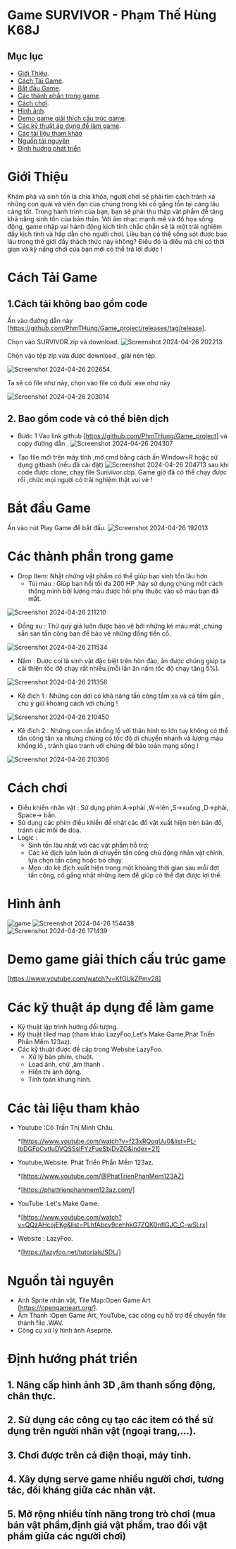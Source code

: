 # Game SURVIVOR - Phạm Thế Hùng K68J
## Mục lục
* [Giới Thiệu](#giới-thiệu).
* [Cách Tải Game](#cách-tải-game).
* [Bắt đầu Game](#bắt-đầu-game).
* [Các thành phần trong game](#các-thành-phần-trong-game).
* [Cách chơi](#cách-chơi).
* [Hình ảnh](#hình-ảnh).
* [Demo game giải thích cấu trúc game](#demo-game-giải-thích-cấu-trúc-game).
* [Các kỹ thuật áp dụng để làm game](#các-kỹ-thuật-áp-dụng-để-làm-game).
* [Các tài liệu tham khảo](#các-tài-liệu-tham-khảo)
* [Nguồn tài nguyên](#nguồn-tài-nguyên)
* [Định hướng phát triển](#định-hướng-phát-triển)

# Giới Thiệu

Khám phá và sinh tồn là chìa khóa, người chơi sẽ phải tìm cách tránh xa những con quái và viên đạn của chúng trong khi cố gắng tồn tại càng lâu càng tốt. Trong hành trình của bạn, bạn sẽ phải thu thập vật phẩm để tăng khả năng sinh tồn của bản thân.
Với âm nhạc mạnh mẽ và đồ họa sống động, game nhập vai hành động kịch tính chắc chắn sẽ là một trải nghiệm đầy kịch tính và hấp dẫn cho người chơi. Liệu bạn có thể sống sót được bao lâu trong thế giới đầy thách thức này không? Điều đó là điều mà chỉ có thời gian và kỹ năng chơi của bạn mới có thể trả lời được !

# Cách Tải Game
## 1.Cách tải không bao gồm code
Ấn vào đường dẫn này [https://github.com/PhmTHung/Game_project/releases/tag/release].

Chọn vào SURVIVOR.zip và download.
![Screenshot 2024-04-26 202213](https://github.com/PhmTHung/Game_project/assets/161602413/e63e7b00-2641-40aa-a2f6-7cdf995567b5)

Chọn vào tệp zip vừa được download , giải nén tệp.

![Screenshot 2024-04-26 202654](https://github.com/PhmTHung/Game_project/assets/161602413/aa899a41-eb27-47ce-9526-9b8eb83dd065).

Ta sẽ có file như này, chọn vào file có đuôi .exe như này

![Screenshot 2024-04-26 203014](https://github.com/PhmTHung/Game_project/assets/161602413/28d25e9f-c2a2-4073-b6fc-d644a1288070)
## 2. Bao gồm code và có thể biên dịch
* Bước 1 Vào link github [https://github.com/PhmTHung/Game_project] và copy đường dẫn .
![Screenshot 2024-04-26 204307](https://github.com/PhmTHung/Game_project/assets/161602413/fcdb3c27-379a-404f-8b1f-9c3815b63ded)

* Tạo file mới trên máy tính ,mở cmd bằng cách ấn Window+R hoặc sử dụng gitbash (nếu đã cài đặt)
![Screenshot 2024-04-26 204713](https://github.com/PhmTHung/Game_project/assets/161602413/29cceb3a-908b-4588-8786-ba3cabb25a4b)
sau khi code được clone, chạy file Surivivor.cbp.
Game giờ đã có thể chạy được rồi ,chức mọi người có trải nghiệm thật vui vẻ !

# Bắt đầu Game

Ấn vào nút Play Game để bắt đầu.
![Screenshot 2024-04-26 192013](https://github.com/PhmTHung/Game_project/assets/161602413/ec35831c-bf5f-4211-80c5-b3454ab7a89f)

# Các thành phần trong game
* Drop Item: Nhặt những vật phẩm có thể giúp bạn sinh tồn lâu hơn
   * Túi máu : Giúp bạn hồi tối đa 200 HP ,hãy sử dụng chúng một cách thông minh bởi lượng máu
               được hồi phụ thuộc vào số máu bạn đã mất.

![Screenshot 2024-04-26 211210](https://github.com/PhmTHung/Game_project/assets/161602413/302ca942-b0d8-48d5-9b0f-e4a202aa3525)

   * Đồng xu : Thứ quý giá luôn được bảo vệ bởi những kẻ máu mặt ,chúng sẵn sàn tấn công bạn để
               bảo vệ những đồng tiền cổ.
     
![Screenshot 2024-04-26 211534](https://github.com/PhmTHung/Game_project/assets/161602413/c2912ab1-721f-402b-b89a-5c612aa4add6)


   * Nấm     : Được coi là sinh vật đặc biệt trên hòn đảo, ăn được chúng giúp ta cải thiện tốc
               độ chạy rất nhiều.(mỗi lần ăn nấm tốc độ chạy tăng 5%).

![Screenshot 2024-04-26 211356](https://github.com/PhmTHung/Game_project/assets/161602413/84128995-32be-4d8e-8b8d-b6b82be44811)

* Kẻ địch 1 : Những con dơi có khả năng tấn công tầm xa và cả tầm gần , chú ý giữ khoảng cách với chúng !
  
![Screenshot 2024-04-26 210450](https://github.com/PhmTHung/Game_project/assets/161602413/2311dc32-bbb0-4249-b034-47049eb712dc)


* Kẻ địch 2 : Những con rắn khổng lồ với thân hình to lớn tuy không có thể tấn công tần xa nhưng chúng có tốc độ di chuyển nhanh và lượng máu khổng lồ , tránh giao tranh với chúng để bảo toàn mạng sống !
  
![Screenshot 2024-04-26 210306](https://github.com/PhmTHung/Game_project/assets/161602413/7342797e-52ec-475e-8d7d-3a5d68e04eca)

# Cách chơi
* Điều khiển nhân vật : Sử dụng phím A->phải ,W->lên ,S->xuống ,D->phải, Space-> bắn.
* Sử dụng các phím điều khiển để nhặt các đồ vật xuất hiện trên bản đồ, tránh các mối đe doạ.
* Logic :
  * Sinh tồn lâu nhất với các vật phẩm hỗ trợ;
  * Các kẻ địch luôn luôn di chuyển tấn công chủ động nhân vật chính, lựa chọn tấn công hoặc
  bỏ chạy.
  * Mẹo :do kẻ địch xuất hiện trong một khoảng thời gian sau mỗi đợt tấn công, cố gắng nhặt những item để giúp có thể đạt được lợi thế.
# Hình ảnh
![game](https://github.com/PhmTHung/Game_project/assets/161602413/ea208a78-b2ea-4211-afb6-6bf7c80a49f9)
![Screenshot 2024-04-26 154438](https://github.com/PhmTHung/Game_project/assets/161602413/9bcfb475-0d4c-4bf3-9156-2a9e197c5427)
![Screenshot 2024-04-26 171439](https://github.com/PhmTHung/Game_project/assets/161602413/20e06c58-4efa-47bd-8c40-8a2ccc2c6bcf)

# Demo game giải thích cấu trúc game
[https://www.youtube.com/watch?v=KfGUkZPmv28]

# Các kỹ thuật áp dụng để làm game
* Kỹ thuật lập trình hướng đối tượng.
* Kỹ thuật tiled map (tham khảo LazyFoo,Let's Make Game,Phát Triển Phẩn Mềm 123az).
* Các kỹ thuật được đề cập trong Website LazyFoo.
  * Xử lý bàn phím, chuột.
  * Load ảnh, chữ ,âm thanh .
  * Hiển thị ảnh động.
  * Tính toán khung hình.
# Các tài liệu tham khảo
* Youtube :Cô Trần Thị Minh Châu.

   *[https://www.youtube.com/watch?v=f23xRQoqUu0&list=PL-IbDGFpCvtluDVQSSslFYzFueSbjDvZO&index=21]
  
* Youtube,Website: Phát Triển Phẩn Mềm 123az.

   *[https://www.youtube.com/@PhatTrienPhanMem123AZ]
  
   *[https://phattrienphanmem123az.com/]
  
* YouTube :Let's Make Game.
  
   *[https://www.youtube.com/watch?v=QQzAHcojEKg&list=PLhfAbcv9cehhkG7ZQK0nfIGJC_C-wSLrx]

* Website : LazyFoo.

   *[https://lazyfoo.net/tutorials/SDL/]

# Nguồn tài nguyên
* Ảnh Sprite nhân vật, Tile Map:Open Game Art [https://opengameart.org/].
* Âm Thanh :Open Game Art, YouTube, các công cụ hỗ trợ để chuyển file thành file .WAV.
* Công cụ xử lý hình ảnh Aseprite.

# Định hướng phát triển
## 1. Nâng cấp hình ảnh 3D ,âm thanh sống động, chân thực.
## 2. Sử dụng các công cụ tạo các item có thể sử dụng trên người nhân vật (ngoại trang,...).
## 3. Chơi được trên cả điện thoại, máy tính.
## 4. Xây dựng serve game nhiều người chơi, tương tác, đối kháng giữa các nhân vật.
## 5. Mở rộng nhiều tính năng trong trò chơi (mua bán vật phẩm,định giá vật phẩm, trao đổi vật phẩm giữa các người chơi)



